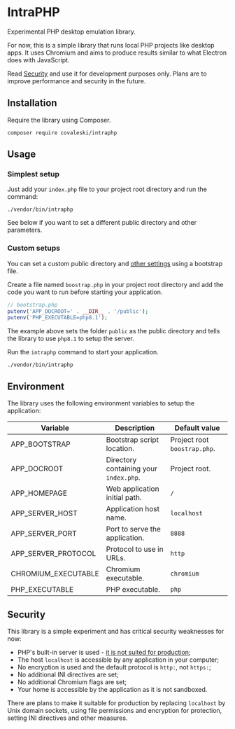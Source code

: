 # IntraPHP

Experimental PHP desktop emulation library.

For now, this is a simple library that runs local PHP projects like desktop apps. It uses Chromium and aims to produce results similar to what Electron does with JavaScript.

Read [Security](#security) and use it for development purposes only. Plans are to improve performance and security in the future.

## Installation

Require the library using Composer.

```shell
composer require covaleski/intraphp
```

## Usage

### Simplest setup

Just add your `index.php` file to your project root directory and run the command:

```shell
./vendor/bin/intraphp
```

See below if you want to set a different public directory and other parameters.

### Custom setups

You can set a custom public directory and [other settings](#environment) using a bootstrap file.

Create a file named `boostrap.php` in your project root directory and add the code you want to run before starting your application.

```php
// bootstrap.php
putenv('APP_DOCROOT=' . __DIR__ . '/public');
putenv('PHP_EXECUTABLE=php8.1');
```

The example above sets the folder `public` as the public directory and tells the library to use `php8.1` to setup the server.

Run the `intraphp` command to start your application.

```shell
./vendor/bin/intraphp
```

## Environment

The library uses the following environment variables to setup the application:

| Variable | Description | Default value |
| --- | --- | --- |
| APP_BOOTSTRAP | Bootstrap script location. | Project root `boostrap.php`. |
| APP_DOCROOT | Directory containing your `index.php`. | Project root. |
| APP_HOMEPAGE | Web application initial path. | `/` |
| APP_SERVER_HOST | Application host name. | `localhost` |
| APP_SERVER_PORT | Port to serve the application. | `8888` |
| APP_SERVER_PROTOCOL | Protocol to use in URLs. | `http` |
| CHROMIUM_EXECUTABLE | Chromium executable. | `chromium` |
| PHP_EXECUTABLE | PHP executable. | `php` |

## Security

This library is a simple experiment and has critical security weaknesses for now:

- PHP's built-in server is used - [it is not suited for production](https://www.php.net/manual/en/features.commandline.webserver.php);
- The host `localhost` is accessible by any application in your computer;
- No encryption is used and the default protocol is `http:`, not `https:`;
- No additional INI directives are set;
- No additional Chromium flags are set;
- Your home is accessible by the application as it is not sandboxed.

There are plans to make it suitable for production by replacing `localhost` by Unix domain sockets, using file permissions and encryption for protection, setting INI directives and other measures.
